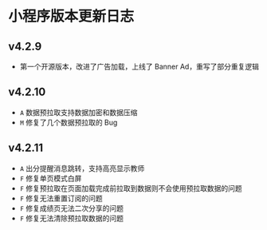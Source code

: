 # 小程序版本更新日志

## v4.2.9

+ 第一个开源版本，改进了广告加载，上线了 Banner Ad，重写了部分重复逻辑

## v4.2.10

+ `A` 数据预拉取支持数据加密和数据压缩
+ `M` 修复了几个数据预拉取的 Bug

## v4.2.11

+ `A` 出分提醒消息跳转，支持高亮显示教师
+ `F` 修复单页模式白屏
+ `F` 修复预拉取在页面加载完成前拉取到数据则不会使用预拉取数据的问题
+ `F` 修复无法重置订阅的问题
+ `F` 修复成绩页无法二次分享的问题
+ `F` 修复无法清除预拉取数据的问题
